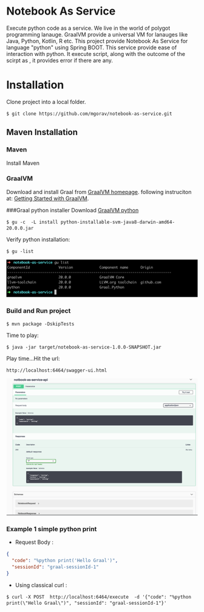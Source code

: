 # Notebook As Service
Execute python code as a service. We live in the world of polygot programming lanauge. GraalVM provide a universal VM for lanauges like Java, Python, Kotlin, R etc. This project provide Notebook As Service for language "python" using Spring BOOT. This service provide ease of interaction with python. It execute script, along with the outcome of the scirpt as , it provides error if there are any.
    
    
# Installation 

Clone project into a local folder.

```$shell 
$ git clone https://github.com/mgorav/notebook-as-service.git
```

## Maven Installation

### Maven 

Install Maven

### GraalVM 
Download and install Graal from  [GraalVM homepage](https://www.graalvm.org/). 
following instruciton at: [Getting Started with GraalVM](https://www.graalvm.org/docs/getting-started/). 



###Graal python installer
Download [GraalVM python](https://www.graalvm.org/docs/reference-manual/languages/python/)
```$shell
$ gu -c  -L install python-installable-svm-java8-darwin-amd64-20.0.0.jar
```

Verify python installation:

```$shell
$ gu -list
```

![graal lanauges](./graal-languages.png)

### Build and Run project 


````
$ mvn package -DskipTests
````

Time to play:

```
$ java -jar target/notebook-as-service-1.0.0-SNAPSHOT.jar
```

Play time...Hit the url:
```
http://localhost:6464/swagger-ui.html

```
![Swaager](./swagger.png)

### Example 1 simple python print

- Request Body :
```json
{
  "code": "%python print('Hello Graal')", 
  "sessionId": "graal-sessionId-1"
}
```

- Using classical curl :

```
$ curl -X POST  http://localhost:6464/execute  -d '{"code": "%python print(\"Hello Graal\")", "sessionId": "graal-sessionId-1"}'
```

